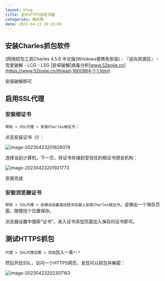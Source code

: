 ```yaml
---
layout: blog
title: 监听HTTPS加密流量
categories: 瞎折腾
date: 2023-04-23 20:15:05
---
```


## 安装Charles抓包软件

[网络抓包工具Charles 4.5.6 中文版(Windows便携免安装) - 『逆向资源区』 - 吾爱破解 - LCG - LSG |安卓破解|病毒分析|www.52pojie.cn](https://www.52pojie.cn/thread-1600964-1-1.html)

安装破解即可

## 启用SSL代理

### 安装根证书

`帮助 > SSL代理 > 安装Charles根证书`：

点击安装证书（I）：

![image-20230423201826079](/images/charlesHTTPS/image-20230423201826079.png)

选择当前计算机，下一页，将证书存储到受信任的根证书颁发机构：

![image-20230423201921773](/images/charlesHTTPS/image-20230423201921773.png)

安装完成

### 安装浏览器证书

`帮助 > SSL代理 > 在移动设备或远程浏览器上安装Charles根证书`，会弹出一个保存页面，随便找个位置保存。

浏览器设置中搜索“证书”，进入证书添加页面加入保存的证书即可。

## 测试HTTPS抓包

`代理 > SSL代理设置 > 包括`加入一条`*:*`

然后开启SSL，访问一个HTTPS网页，发现可以抓包并解密：

![image-20230423202307163](/images/charlesHTTPS/image-20230423202307163.png)

